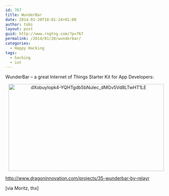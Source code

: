 ```yaml
---
id: 767
title: WunderBar
date: 2014-01-20T18:01:24+01:00
author: tobi
layout: post
guid: http://www.rngtng.com/?p=767
permalink: /2014/01/20/wunderbar/
categories:
  - Happy Hacking
tags:
  - hacking
  - iot
---
```

WunderBar &#8211; a great Internet of Things Starter Kit for App Developers:

<p style="text-align: center">
  <a href="http://www.rngtng.com/files/2014/01/dXobuyIopk4-YQHTgdb5bNuIec_dMGv5Vd8LTwHT1LE.png"><img class="aligncenter  wp-image-768" alt="dXobuyIopk4-YQHTgdb5bNuIec_dMGv5Vd8LTwHT1LE" src="http://www.rngtng.com/files/2014/01/dXobuyIopk4-YQHTgdb5bNuIec_dMGv5Vd8LTwHT1LE.png" width="485" height="272" srcset="http://www.rngtng.com/files/2014/01/dXobuyIopk4-YQHTgdb5bNuIec_dMGv5Vd8LTwHT1LE.png 693w, http://www.rngtng.com/files/2014/01/dXobuyIopk4-YQHTgdb5bNuIec_dMGv5Vd8LTwHT1LE-300x168.png 300w" sizes="(max-width: 485px) 100vw, 485px" /></a>
</p>

<http://www.dragoninnovation.com/projects/35-wunderbar-by-relayr>

[via Moritz, thx]